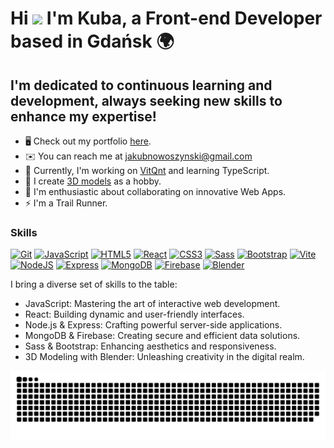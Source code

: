 Hi ![](https://user-images.githubusercontent.com/18350557/176309783-0785949b-9127-417c-8b55-ab5a4333674e.gif) I'm Kuba, a Front-end Developer based in Gdańsk 🌍
========================================================================================================================================

I'm dedicated to continuous learning and development, always seeking new skills to enhance my expertise!
--------------------

* 🖥️ Check out my portfolio [here](https://kuba-nowoszynski.netlify.app/).
* ✉️ You can reach me at [jakubnowoszynski@gmail.com](mailto:jakubnowoszynski@gmail.com)
* 🚀 Currently, I'm working on [VitQnt](https://vitqnt.netlify.app/) and learning TypeScript.
* 🧠 I create [3D models](https://drive.google.com/drive/folders/1NrSaZ9umCIe0SV6JX-Rra4UqGOzmfSGg?usp=sharing) as a hobby.
* 🤝 I'm enthusiastic about collaborating on innovative Web Apps.
* ⚡ I'm a Trail Runner.


### Skills 
<p align="left">
<a href="https://git-scm.com/" target="_blank" rel="noreferrer"><img src="https://raw.githubusercontent.com/danielcranney/readme-generator/main/public/icons/skills/git-colored.svg" width="36" height="36" alt="Git" /></a>
<a href="https://developer.mozilla.org/en-US/docs/Web/JavaScript" target="_blank" rel="noreferrer"><img src="https://raw.githubusercontent.com/danielcranney/readme-generator/main/public/icons/skills/javascript-colored.svg" width="36" height="36" alt="JavaScript" /></a>
<a href="https://developer.mozilla.org/en-US/docs/Glossary/HTML5" target="_blank" rel="noreferrer"><img src="https://raw.githubusercontent.com/danielcranney/readme-generator/main/public/icons/skills/html5-colored.svg" width="36" height="36" alt="HTML5" /></a>
<a href="https://reactjs.org/" target="_blank" rel="noreferrer"><img src="https://raw.githubusercontent.com/danielcranney/readme-generator/main/public/icons/skills/react-colored.svg" width="36" height="36" alt="React" /></a>
<a href="https://www.w3.org/TR/CSS/#css" target="_blank" rel="noreferrer"><img src="https://raw.githubusercontent.com/danielcranney/readme-generator/main/public/icons/skills/css3-colored.svg" width="36" height="36" alt="CSS3" /></a>
<a href="https://sass-lang.com/" target="_blank" rel="noreferrer"><img src="https://raw.githubusercontent.com/danielcranney/readme-generator/main/public/icons/skills/sass-colored.svg" width="36" height="36" alt="Sass" /></a>
<a href="https://getbootstrap.com/" target="_blank" rel="noreferrer"><img src="https://raw.githubusercontent.com/danielcranney/readme-generator/main/public/icons/skills/bootstrap-colored.svg" width="36" height="36" alt="Bootstrap" /></a>
<a href="https://vitejs.dev/" target="_blank" rel="noreferrer"><img src="https://raw.githubusercontent.com/danielcranney/readme-generator/main/public/icons/skills/vite-colored.svg" width="36" height="36" alt="Vite" /></a>
<a href="https://nodejs.org/en/" target="_blank" rel="noreferrer"><img src="https://raw.githubusercontent.com/danielcranney/readme-generator/main/public/icons/skills/nodejs-colored.svg" width="36" height="36" alt="NodeJS" /></a>
<a href="https://expressjs.com/" target="_blank" rel="noreferrer"><img src="https://raw.githubusercontent.com/danielcranney/readme-generator/main/public/icons/skills/express-colored.svg" width="36" height="36" alt="Express" /></a>
<a href="https://www.mongodb.com/" target="_blank" rel="noreferrer"><img src="https://raw.githubusercontent.com/danielcranney/readme-generator/main/public/icons/skills/mongodb-colored.svg" width="36" height="36" alt="MongoDB" /></a>
<a href="https://firebase.google.com/" target="_blank" rel="noreferrer"><img src="https://raw.githubusercontent.com/danielcranney/readme-generator/main/public/icons/skills/firebase-colored.svg" width="36" height="36" alt="Firebase" /></a>
<a href="https://www.blender.org/" target="_blank" rel="noreferrer"><img src="https://raw.githubusercontent.com/danielcranney/readme-generator/main/public/icons/skills/blender-colored.svg" width="36" height="36" alt="Blender" /></a>
</p>
I bring a diverse set of skills to the table:

- JavaScript: Mastering the art of interactive web development.
- React: Building dynamic and user-friendly interfaces.
- Node.js & Express: Crafting powerful server-side applications.
- MongoDB & Firebase: Creating secure and efficient data solutions.
- Sass & Bootstrap: Enhancing aesthetics and responsiveness.
- 3D Modeling with Blender: Unleashing creativity in the digital realm.




![Snake animation](https://github.com/Platane/snk/raw/output/github-contribution-grid-snake.svg)
